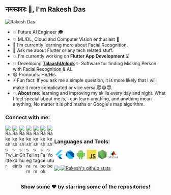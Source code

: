<h2 >नमस्कारः 👋, I'm Rakesh Das</h2>

<p align="left"> <img src="https://komarev.com/ghpvc/?username=rakesh4104&label=Profile%20views&color=0e75b6&style=flat" alt="Rakesh Das" /> </p>


- 💥 Future AI Engineer 🎓
- 💥 ML/DL, Cloud and Computer Vision enthusiast 🧠
- 🌱 I’m currently learning more about Facial Recognition.
- 💬 Ask me about Flutter or any tech related stuff.
- 💥 I'm currently working on **Flutter App Development** ⌛
- 💥 Developing **[TalaashUnlock](https://www.github.com/talaashunlock)** ✨ Software for finding Missing Person with Facial Recognition & AI.
- 😄 Pronouns: He/His
- ⚡ Fun fact: If you ask me a simple question, it is more likely that I will make it more complicated or vice versa.😇😂😇.
- 💥 **About me:** learning and improving my skills every day and night. What I feel special about me is, I can learn anything, and anything mean anything, No matter it is phd maths or Google's map algorithm.

<h3 align="left">Connect with me:</h3>
<p align="left">
<a href="https://github.com/rakesh4104">
  <img align="left" alt="Rakesh's Twitter" width="22px" src="https://cdn.jsdelivr.net/npm/simple-icons@v3/icons/twitter.svg" />
</a>
<a href="https://www.linkedin.com/in/rakeshdas0804/">
  <img align="left" alt="Rakesh's Linkdein" width="22px" src="https://cdn.jsdelivr.net/npm/simple-icons@v3/icons/linkedin.svg" />
</a>
<a href="https://github.com/rakesh4104">
  <img align="left" alt="Rakesh's Github" width="22px" src="https://cdn.jsdelivr.net/npm/simple-icons@v3/icons/github.svg" />
</a>
<a href="https://github.com/rakesh4104">
  <img align="left" alt="Rakesh's Telegram" width="22px" src="https://cdn.jsdelivr.net/npm/simple-icons@v3/icons/telegram.svg" />
</a>
<a href="https://www.instagram.com/rakesh.das0804">
  <img align="left" alt="Rakesh's Instagram" width="22px" src="https://cdn.jsdelivr.net/npm/simple-icons@v3/icons/instagram.svg" />
</a>
<a href="https://www.facebook.com/rakesh.das0804/">
  <img align="left" alt="Rakesh's Facebook" width="22px" src="https://cdn.jsdelivr.net/npm/simple-icons@v3/icons/facebook.svg" />
</a>
<a href="https://github.com/rakesh4104/">
  <img align="left" alt="Rakesh's Youtube" width="22px" src="https://cdn.jsdelivr.net/npm/simple-icons@v3/icons/youtube.svg" />
</a>
</p>

<br>
<h3 align="left">Languages and Tools:</h3>
<p align="left">
<code><img height="30" src="https://raw.githubusercontent.com/github/explore/80688e429a7d4ef2fca1e82350fe8e3517d3494d/topics/flutter/flutter.png"></code>
<code><img height="30" src="https://raw.githubusercontent.com/github/explore/80688e429a7d4ef2fca1e82350fe8e3517d3494d/topics/dart/dart.png"></code>
<code><img height="30" src="https://raw.githubusercontent.com/github/explore/80688e429a7d4ef2fca1e82350fe8e3517d3494d/topics/android/android.png"></code>
<code><img height="30" src="https://raw.githubusercontent.com/github/explore/80688e429a7d4ef2fca1e82350fe8e3517d3494d/topics/javascript/javascript.png"></code>
<code><img height="30" src="https://raw.githubusercontent.com/github/explore/80688e429a7d4ef2fca1e82350fe8e3517d3494d/topics/nodejs/nodejs.png"></code>  
<code><img height="30" src="https://raw.githubusercontent.com/github/explore/80688e429a7d4ef2fca1e82350fe8e3517d3494d/topics/matlab/matlab.png"></code>
</p>

<a href="https://github.com/RakeshDas0804">
  <img align="center" src="https://github-readme-stats.vercel.app/api/top-langs/?username=rakesh4104&theme=light&hide_langs_below=5" />
</a>
<a href="https://github.com/RakeshDas0804">
  <img align="center" src="https://github-readme-stats.vercel.app/api?username=rakesh4104&show_icons=true&locale=en&count_private=true" alt="Rakesh's github stats" />
</a>

<br/>
<br/>

<div align="center">

### Show some ❤️ by starring some of the repositories!

</div>

